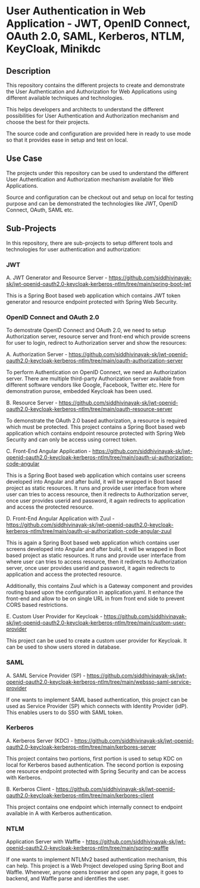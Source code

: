 
# User Authentication in Web Application - JWT, OpenID Connect, OAuth 2.0, SAML, Kerberos, NTLM, KeyCloak, Minikdc

## Description
This repository contains the different projects to create and demonstrate the User Authentication and Authorization for Web Applications using different available techniques and technologies.

This helps developers and architects to understand the different possibilities for User Authentication and Authorization mechanism and choose the best for their projects.

The source code and configuration are provided here in ready to use mode so that it provides ease in setup and test on local.

## Use Case
The projects under this repository can be used to understand the different User Authentication and Authorization mechanism available for Web Applications.

Source and configuration can be checkout out and setup on local for testing purpose and can be demonstrated the technologies like JWT, OpenID Connect, OAuth, SAML etc.

## Sub-Projects
In this repository, there are sub-projects to setup different tools and technologies for user authentication and authorization:

### JWT
A. JWT Generator and Resource Server - https://github.com/siddhivinayak-sk/jwt-openid-oauth2.0-keycloak-kerberos-ntlm/tree/main/spring-boot-jwt

This is a Spring Boot based web application which contains JWT token generator and resource endpoint protected with Spring Web Security.

### OpenID Connect and OAuth 2.0

To demostrate OpenID Connect and OAuth 2.0, we need to setup Authorization server, resource server and front-end which provide screens for user to login, redirect to Authorization server and show the resources:

A. Authorization Server - https://github.com/siddhivinayak-sk/jwt-openid-oauth2.0-keycloak-kerberos-ntlm/tree/main/oauth-authorization-server

To perform Authentication on OpenID Connect, we need an Authorization server. There are multiple third-party Authorization server available from different software vendors like Google, Facebook, Twitter etc. Here for demonstration purose, embedded Keycloak has been used.

B. Resource Server - https://github.com/siddhivinayak-sk/jwt-openid-oauth2.0-keycloak-kerberos-ntlm/tree/main/oauth-resource-server

To demonstrate the OAuth 2.0 based authorization, a resource is required which must be protected. This project contains a Spring Boot based web application which contains endpoint resource protected with Spring Web Security and can only be access using correct token.

C. Front-End Angular Application - https://github.com/siddhivinayak-sk/jwt-openid-oauth2.0-keycloak-kerberos-ntlm/tree/main/oauth-ui-authorization-code-angular

This is a Spring Boot based web application which contains user screens developed into Angular and after build, it will be wrapped in Boot based project as static resources. It runs and provide user interface from where user can tries to access resource, then it redirects to Authorization server, once user provides userid and password, it again redirects to application and access the protected resource.


D. Front-End Angular Application with Zuul - https://github.com/siddhivinayak-sk/jwt-openid-oauth2.0-keycloak-kerberos-ntlm/tree/main/oauth-ui-authorization-code-angular-zuul

This is again a Spring Boot based web application which contains user screens developed into Angular and after build, it will be wrapped in Boot based project as static resources. It runs and provide user interface from where user can tries to access resource, then it redirects to Authorization server, once user provides userid and password, it again redirects to application and access the protected resource.

Additionally, this contains Zuul which is a Gateway component and provides routing based upon the configuration in application.yaml. It enhance the front-end and allow to be on single URL in from front end side to prevent CORS based restrictions.

E. Custom User Provider for Keycloak - https://github.com/siddhivinayak-sk/jwt-openid-oauth2.0-keycloak-kerberos-ntlm/tree/main/custom-user-provider

This project can be used to create a custom user provider for Keycloak. It can be used to show users stored in database.

### SAML

A. SAML Service Provider (SP) - https://github.com/siddhivinayak-sk/jwt-openid-oauth2.0-keycloak-kerberos-ntlm/tree/main/websso-saml-service-provider

If one wants to implement SAML based authentication, this project can be used as Service Provider (SP) which connects with Identity Provider (idP). This enables users to do SSO with SAML token.

### Kerberos

A. Kerberos Server (KDC) - https://github.com/siddhivinayak-sk/jwt-openid-oauth2.0-keycloak-kerberos-ntlm/tree/main/kerbores-server

This project contains two portions, first portion is used to setup KDC on local for Kerberos based authentication. The second portion is exposing one resource endpoint protected with Spring Security and can be access with Kerberos.

B. Kerberos Client - https://github.com/siddhivinayak-sk/jwt-openid-oauth2.0-keycloak-kerberos-ntlm/tree/main/kerbores-client

This project contains one endpoint which internally connect to endpoint available in A with Kerberos authentication.

### NTLM

Application Server with Waffle - https://github.com/siddhivinayak-sk/jwt-openid-oauth2.0-keycloak-kerberos-ntlm/tree/main/spring-waffle

If one wants to implement NTLMv2 based authentication mechanism, this can help. This project is a Web Project developed using Spring Boot and Waffle. Whenever, anyone opens browser and open any page, it goes to backend, and Waffle parse and identifies the user.
